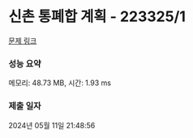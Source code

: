 # 신촌 통폐합 계획 - 223325/1 

[문제 링크](https://level.goorm.io/exam/223325/%EC%8B%A0%EC%B4%8C-%ED%86%B5%ED%8F%90%ED%95%A9-%EA%B3%84%ED%9A%8D/quiz/1) 

### 성능 요약

메모리: 48.73 MB, 시간: 1.93 ms

### 제출 일자

2024년 05월 11일 21:48:56

